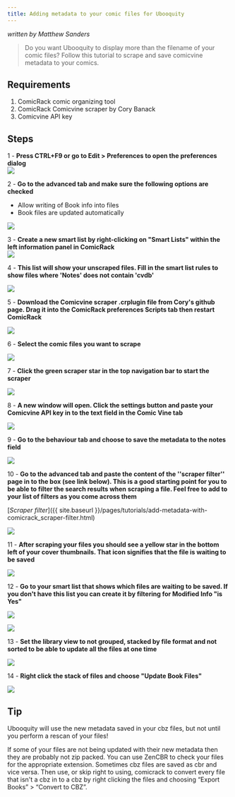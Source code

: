 ```yaml
---
title: Adding metadata to your comic files for Ubooquity
---
```


_written by Matthew Sanders_

> Do you want Ubooquity to display more than the filename of your comic files?
Follow this tutorial to scrape and save comicvine metadata to your comics.

## Requirements

1. ComicRack comic organizing tool
2. ComicRack Comicvine scraper by Cory Banack
3. Comicvine API key

## Steps

1 - **Press CTRL+F9 or go to Edit > Preferences to open the preferences dialog**  
![]({{site.baseurl}}/assets/images/metadata-comicrack/2016-01-04_16_41_35-.png)

2 - **Go to the advanced tab and make sure the following options are checked**  

* Allow writing of Book info into files
* Book files are updated automatically

![]({{site.baseurl}}/assets/images/metadata-comicrack/2016-01-04_16_28_15-comicrack.png)

3 - **Create a new smart list by right-clicking on "Smart Lists" within the left information panel in ComicRack**  
![]({{site.baseurl}}/assets/images/metadata-comicrack/2016-01-04_15_31_43-.png)


4 - **This list will show your unscraped files. Fill in the smart list rules to show files where 'Notes' does not contain 'cvdb'**  

![]({{site.baseurl}}/assets/images/metadata-comicrack/2016-01-04_15_31_13-comicrack.png)

5 - **Download the Comicvine scraper .crplugin file from Cory's github page. Drag it into the ComicRack preferences Scripts tab then restart ComicRack**  

![]({{site.baseurl}}/assets/images/metadata-comicrack/2016-01-04_16_27_21-comicrack.png)

6 - **Select the comic files you want to scrape**  

![]({{site.baseurl}}/assets/images/metadata-comicrack/2016-01-04_15_33_00-comicrack.png)

7 - **Click the green scraper star in the top navigation bar to start the scraper**  

![]({{site.baseurl}}/assets/images/metadata-comicrack/2016-01-04_15_33_20-comicrack.png)

8 - **A new window will open. Click the settings button and paste your Comicvine API key in to the text field in the Comic Vine tab**  

![]({{site.baseurl}}/assets/images/metadata-comicrack/2016-01-04_15_34_20-comicrack.png)

9 - **Go to the behaviour tab and choose to save the metadata to the notes field**  

![]({{site.baseurl}}/assets/images/metadata-comicrack/2016-01-04_15_34_51-comicrack.png)

10 - **Go to the advanced tab and paste the content of the ''scraper filter'' page in to the box (see link below). This is a good starting point for you to be able to filter the search results when scraping a file. Feel free to add to your list of filters as you come across them**  

[*Scraper filter*]({{ site.baseurl }}/pages/tutorials/add-metadata-with-comicrack_scraper-filter.html)

![]({{site.baseurl}}/assets/images/metadata-comicrack/2016-01-04_15_35_30-comicrack.png)



11 - **After scraping your files you should see a yellow star in the bottom left of your cover thumbnails. That icon signifies that the file is waiting to be saved**  

![]({{site.baseurl}}/assets/images/metadata-comicrack/2016-01-04_15_36_27-comicrack.png)

12 - **Go to your smart list that shows which files are waiting to be saved. If you don't have this list you can create it by filtering for Modified Info "is Yes"**  

![]({{site.baseurl}}/assets/images/metadata-comicrack/2016-01-04_15_36_53-comicrack.png)

![]({{site.baseurl}}/assets/images/metadata-comicrack/2016-01-04_17_10_16-comicrack.png)

13 - **Set the library view to not grouped, stacked by file format and not sorted to be able to update all the files at one time**  

![]({{site.baseurl}}/assets/images/metadata-comicrack/2016-01-04_15_37_06-comicrack.png)

14 - **Right click the stack of files and choose "Update Book Files"**  

![]({{site.baseurl}}/assets/images/metadata-comicrack/2016-01-04_15_37_19-comicrack.png)

## Tip

Ubooquity will use the new metadata saved in your cbz files, but not until you perform a rescan of your files!

If some of your files are not being updated with their new metadata then they are probably not zip packed. You can use ZenCBR to check your files for the appropriate extension. Sometimes cbz files are saved as cbr and vice versa. Then use, or skip right to using, comicrack to convert every file that isn't a cbz in to a cbz by right clicking the files and choosing “Export Books” > “Convert to CBZ”.


